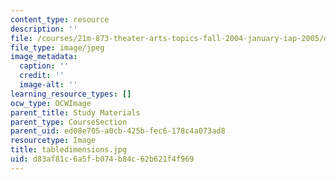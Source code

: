 ```yaml
---
content_type: resource
description: ''
file: /courses/21m-873-theater-arts-topics-fall-2004-january-iap-2005/d83af81c6a5fb074b84c62b621f4f969_tabledimensions.jpg
file_type: image/jpeg
image_metadata:
  caption: ''
  credit: ''
  image-alt: ''
learning_resource_types: []
ocw_type: OCWImage
parent_title: Study Materials
parent_type: CourseSection
parent_uid: ed08e705-a0cb-425b-fec6-178c4a073ad8
resourcetype: Image
title: tabledimensions.jpg
uid: d83af81c-6a5f-b074-b84c-62b621f4f969
---
```


